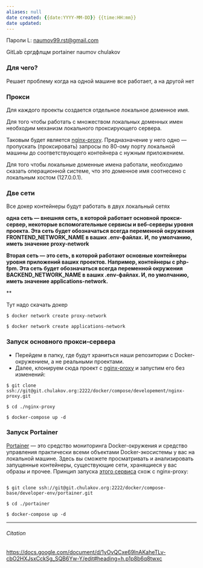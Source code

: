 ```yaml
---
aliases: null
date created: {{date:YYYY-MM-DD}} {{time:HH:mm}}
date updated:
---
```

Пароли
L: naumov99.rst@gmail.com

GitLab сргдфлщм
portainer naumov chulakov

### Для чего?
Решает проблему когда на одной машине все работает, а на другой нет

### Прокси
Для каждого проекты создается отдельное локальное доменное имя.

Для того чтобы работать с множеством локальных доменных имен необходим механизм локального проксирующего сервера.

Таковым будет является [nginx-proxy](https://git.chulakov.org/docker/compose-base/developer-env/nginx-proxy). Предназначение у него одно — пропускать (проксировать) запросы по 80-ому порту локальной машины до соответствующего контейнера с нужным приложением.

Для того чтобы локальные доменные имена работали, необходимо сказать операционной системе, что это доменное имя соотнесено с локальным хостом (127.0.0.1).


### Две сети

Все докер контейнеры будут работать в двух локальный сетях

**одна сеть — внешняя сеть, в которой работает основной прокси-сервер, некоторые вспомогательные сервисы и веб-серверы уровня проекта. Эта сеть будет обозначаться всегда переменной окружения FRONTEND_NETWORK_NAME в ваших .env-файлах. И, по умолчанию, иметь значение proxy-network**

**Вторая сеть — это сеть, в которой работают основные контейнеры уровня приложений ваших проектов. Например, контейнеры c php-fpm. Эта сеть будет обозначаться всегда переменной окружения BACKEND_NETWORK_NAME в ваших .env-файлах. И, по умолчанию, иметь значение applications-network.**

**

Тут надо скачать докер

```
$ docker network create proxy-network

$ docker network create applications-network

```

### Запуск основного прокси-сервера

- Перейдем в папку, где будут храниться наши репозитории с Docker-окружением, а не реальными проектами.
- Далее, клонируем сюда проект с [nginx-proxy](https://git.chulakov.org/docker/compose/developement/nginx-proxy) и запустим его без изменений:

```
$ git clone ssh://git@git.chulakov.org:2222/docker/compose/developement/nginx-proxy.git

$ cd ./nginx-proxy

$ docker-compose up -d

```


### Запуск Portainer

[Portainer](https://www.portainer.io/) — это средство мониторинга Docker-окружения и средство управления практически всеми объектами Docker-экосистемы у вас на локальной машине. Здесь вы сможете просматривать и анализировать запущенные контейнеры, существующие сети, хранящиеся у вас образы и прочее. Принцип запуска [этого сервиса](https://git.chulakov.org/docker/compose/developement/portainer) схож с nginx-proxy:



```

$ git clone ssh://git@git.chulakov.org:2222/docker/compose-base/developer-env/portainer.git

$ cd ./portainer

$ docker-compose up -d

```



---

###### Citation
https://docs.google.com/document/d/1yOvQCxe69lnAKaheTLv-cbO2HXJsxCckSg_SQB6Yw-Y/edit#heading=h.p1p8b6q8twxc